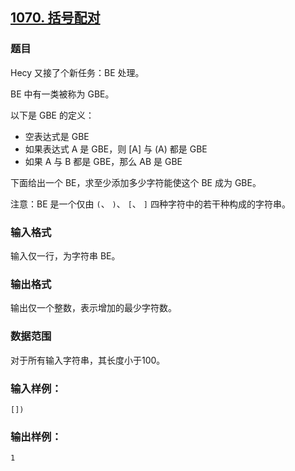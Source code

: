 ## [1070. 括号配对](https://www.acwing.com/problem/content/1072/)

### 题目

Hecy 又接了个新任务：BE 处理。

BE 中有一类被称为 GBE。

以下是 GBE 的定义：

- 空表达式是 GBE
- 如果表达式 A 是 GBE，则 [A] 与 (A) 都是 GBE
- 如果 A 与 B 都是 GBE，那么 AB 是 GBE

下面给出一个 BE，求至少添加多少字符能使这个 BE 成为 GBE。

注意：BE 是一个仅由 `(`、 `)`、 `[`、 `]` 四种字符中的若干种构成的字符串。

### 输入格式

输入仅一行，为字符串 BE。

### 输出格式

输出仅一个整数，表示增加的最少字符数。

### 数据范围

对于所有输入字符串，其长度小于100。

### 输入样例：

```
[])
```

### 输出样例：

```
1
```
